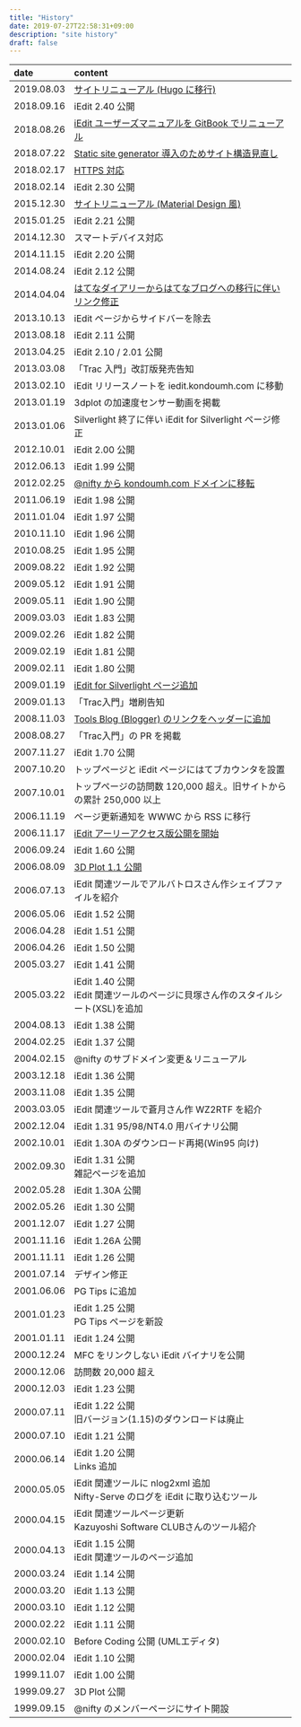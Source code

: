 ```yaml
---
title: "History"
date: 2019-07-27T22:58:31+09:00
description: "site history"
draft: false
---
```


| date | content |
|:-----|:-------|
| 2019.08.03 | [サイトリニューアル (Hugo に移行)](https://blog.kondoumh.com/entry/2019/08/04/220044) |
| 2018.09.16 | iEdit 2.40 公開 |
| 2018.08.26 | [iEdit ユーザーズマニュアルを GitBook でリニューアル](https://blog.kondoumh.com/entry/2018/08/26/132548) |
| 2018.07.22 | [Static site generator 導入のためサイト構造見直し](https://blog.kondoumh.com/entry/2018/07/22/211302) |
| 2018.02.17 | [HTTPS 対応](https://blog.kondoumh.com/entry/2018/02/17/182908) |
| 2018.02.14 | iEdit 2.30 公開 |
| 2015.12.30 | [サイトリニューアル (Material Design 風)](https://blog.kondoumh.com/entry/2015/12/31/232400) |
| 2015.01.25 | iEdit 2.21 公開 |
| 2014.12.30 | スマートデバイス対応 |
| 2014.11.15 | iEdit 2.20 公開 |
| 2014.08.24 | iEdit 2.12 公開 |
| 2014.04.04 | [はてなダイアリーからはてなブログへの移行に伴いリンク修正](https://blog.kondoumh.com/entry/2014/03/29/182024) |
| 2013.10.13 | iEdit ページからサイドバーを除去 |
| 2013.08.18 | iEdit 2.11 公開 |
| 2013.04.25 | iEdit 2.10 / 2.01 公開 |
| 2013.03.08 | 「Trac 入門」改訂版発売告知 |
| 2013.02.10 | iEdit リリースノートを iedit.kondoumh.com に移動 |
| 2013.01.19 | 3dplot の加速度センサー動画を掲載 |
| 2013.01.06 | Silverlight 終了に伴い iEdit for Silverlight ページ修正 |
| 2012.10.01 | iEdit 2.00 公開 |
| 2012.06.13 | iEdit 1.99 公開 |
| 2012.02.25 | [@nifty から kondoumh.com ドメインに移転](https://blog.kondoumh.com/entry/20120225/p1) |
| 2011.06.19 | iEdit 1.98 公開 |
| 2011.01.04 | iEdit 1.97 公開 |
| 2010.11.10 | iEdit 1.96 公開 |
| 2010.08.25 | iEdit 1.95 公開 |
| 2009.08.22 | iEdit 1.92 公開 |
| 2009.05.12 | iEdit 1.91 公開 |
| 2009.05.11 | iEdit 1.90 公開 |
| 2009.03.03 | iEdit 1.83 公開 |
| 2009.02.26 | iEdit 1.82 公開 |
| 2009.02.19 | iEdit 1.81 公開 |
| 2009.02.11 | iEdit 1.80 公開 |
| 2009.01.19 | [iEdit for Silverlight ページ追加](https://blog.kondoumh.com/entry/20090118/p1) |
| 2009.01.13 | 「Trac入門」増刷告知 |
| 2008.11.03 | [Tools Blog (Blogger) のリンクをヘッダーに追加](https://blog.kondoumh.com/entry/20081102/p1) |
| 2008.08.27 | 「Trac入門」の PR を掲載 |
| 2007.11.27 | iEdit 1.70 公開 |
| 2007.10.20 | トップページと iEdit ページにはてブカウンタを設置 |
| 2007.10.01 | トップページの訪問数 120,000 超え。旧サイトからの累計 250,000 以上 |
| 2006.11.19 | ページ更新通知を WWWC から RSS に移行 |
| 2006.11.17 | [iEdit アーリーアクセス版公開を開始](https://blog.kondoumh.com/entry/20061117/p1) |
| 2006.09.24 | iEdit 1.60 公開 |
| 2006.08.09 | [3D Plot 1.1 公開](https://blog.kondoumh.com/entry/20060809/p1) |
| 2006.07.13 | iEdit 関連ツールでアルバトロスさん作シェイプファイルを紹介 |
| 2006.05.06 | iEdit 1.52 公開 |
| 2006.04.28 | iEdit 1.51 公開 |
| 2006.04.26 | iEdit 1.50 公開 |
| 2005.03.27 | iEdit 1.41 公開 |
| 2005.03.22 | iEdit 1.40 公開<br>iEdit 関連ツールのページに貝塚さん作のスタイルシート(XSL)を追加 |
| 2004.08.13 | iEdit 1.38 公開 |
| 2004.02.25 | iEdit 1.37 公開 |
| 2004.02.15 | @nifty のサブドメイン変更＆リニューアル |
| 2003.12.18 | iEdit 1.36 公開 |
| 2003.11.08 | iEdit 1.35 公開 |
| 2003.03.05 | iEdit 関連ツールで蒼月さん作 WZ2RTF を紹介 |
| 2002.12.04 | iEdit 1.31 95/98/NT4.0 用バイナリ公開 |
| 2002.10.01 | iEdit 1.30A のダウンロード再掲(Win95 向け) |
| 2002.09.30 | iEdit 1.31 公開<br>雑記ページを追加 |
| 2002.05.28 | iEdit 1.30A 公開	|
| 2002.05.26 | iEdit 1.30 公開 |
| 2001.12.07 | iEdit 1.27 公開 |
| 2001.11.16 | iEdit 1.26A 公開 |
| 2001.11.11 | iEdit 1.26 公開 |
| 2001.07.14 | デザイン修正 |
| 2001.06.06 | PG Tips に追加 |
| 2001.01.23 | iEdit 1.25 公開<br>PG Tips ページを新設 |
| 2001.01.11 | iEdit 1.24 公開 |
| 2000.12.24 | MFC をリンクしない iEdit バイナリを公開 |
| 2000.12.06 | 訪問数 20,000 超え |
| 2000.12.03 | iEdit 1.23 公開 |
| 2000.07.11 | iEdit 1.22 公開<br>旧バージョン(1.15)のダウンロードは廃止 |
| 2000.07.10 | iEdit 1.21 公開 |
| 2000.06.14 | iEdit 1.20 公開<br>Links 追加 |
| 2000.05.05 | iEdit 関連ツールに nlog2xml 追加<br>Nifty-Serve のログを iEdit に取り込むツール |
| 2000.04.15 | iEdit 関連ツールページ更新<br>Kazuyoshi Software CLUBさんのツール紹介 |
| 2000.04.13 | iEdit 1.15 公開<br>iEdit 関連ツールのページ追加 |
| 2000.03.24 | iEdit 1.14 公開 |
| 2000.03.20 | iEdit 1.13 公開 |
| 2000.03.10 | iEdit 1.12 公開 |
| 2000.02.22 | iEdit 1.11 公開 |
| 2000.02.10 | Before Coding 公開 (UMLエディタ) |
| 2000.02.04 | iEdit 1.10 公開 |
| 1999.11.07 | iEdit 1.00 公開 |
| 1999.09.27 | 3D Plot 公開 |
| 1999.09.15 | @nifty のメンバーページにサイト開設 |
